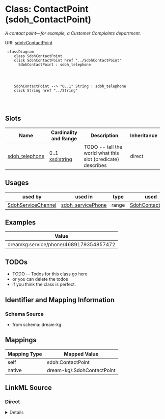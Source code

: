 

# Class: ContactPoint (sdoh_ContactPoint)


_A contact point&#x2014;for example, a Customer Complaints department._





URI: [sdoh:ContactPoint](http://schema.org/ContactPoint)






```mermaid
 classDiagram
    class SdohContactPoint
    click SdohContactPoint href "../SdohContactPoint"
      SdohContactPoint : sdoh_telephone
        
          
    
    
    SdohContactPoint --> "0..1" String : sdoh_telephone
    click String href "../String"

        
      
```




<!-- no inheritance hierarchy -->


## Slots

| Name | Cardinality and Range | Description | Inheritance |
| ---  | --- | --- | --- |
| [sdoh_telephone](../slots/sdoh_telephone.md) | 0..1 <br/> [xsd:string](http://www.w3.org/2001/XMLSchema#string) | TODO -- tell the world what this slot (predicate) describes | direct |





## Usages

| used by | used in | type | used |
| ---  | --- | --- | --- |
| [SdohServiceChannel](../classes/SdohServiceChannel.md) | [sdoh_servicePhone](../slots/sdoh_servicePhone.md) | range | [SdohContactPoint](../classes/SdohContactPoint.md) |







## Examples

| Value |
| --- |
| dreamkg:service/phone/4689179354857472 |

## TODOs

* TODO -- Todos for this class go here
* or you can delete the todos
* if you think the class is perfect.

## Identifier and Mapping Information







### Schema Source


* from schema: dream-kg




## Mappings

| Mapping Type | Mapped Value |
| ---  | ---  |
| self | sdoh:ContactPoint |
| native | dream-kg/:SdohContactPoint |







## LinkML Source

<!-- TODO: investigate https://stackoverflow.com/questions/37606292/how-to-create-tabbed-code-blocks-in-mkdocs-or-sphinx -->

### Direct

<details>
```yaml
name: sdoh_ContactPoint
description: A contact point&#x2014;for example, a Customer Complaints department.
title: ContactPoint
todos:
- TODO -- Todos for this class go here
- or you can delete the todos
- if you think the class is perfect.
notes:
- There are 87 instances of this class.
examples:
- value: dreamkg:service/phone/4689179354857472
from_schema: dream-kg
slots:
- sdoh_telephone
class_uri: sdoh:ContactPoint

```
</details>

### Induced

<details>
```yaml
name: sdoh_ContactPoint
description: A contact point&#x2014;for example, a Customer Complaints department.
title: ContactPoint
todos:
- TODO -- Todos for this class go here
- or you can delete the todos
- if you think the class is perfect.
notes:
- There are 87 instances of this class.
examples:
- value: dreamkg:service/phone/4689179354857472
from_schema: dream-kg
attributes:
  sdoh_telephone:
    name: sdoh_telephone
    description: TODO -- tell the world what this slot (predicate) describes.
    todos:
    - TODO -- Todos for this slot go here
    - or you can delete the todos
    - if you think the class is perfect.
    comments:
    - 87 occurrences with subject type sdoh_ContactPoint and object type string.
    examples:
    - value: dreamkg:service/phone/5671175268335616 sdoh:telephone 215-242-2235
    from_schema: dream-kg
    rank: 1000
    slot_uri: sdoh:telephone
    alias: sdoh_telephone
    owner: sdoh_ContactPoint
    domain_of:
    - sdoh_ContactPoint
    range: string
class_uri: sdoh:ContactPoint

```
</details>